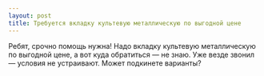 ```yaml
---
layout: post 
title: Требуется вкладку культевую металлическую по выгодной цене 
--- 
```

Ребят, срочно помощь нужна! Надо вкладку культевую металлическую по выгодной цене, а вот куда обратиться — не знаю. Уже везде звонил — условия не устраивают. Может подкинете варианты?